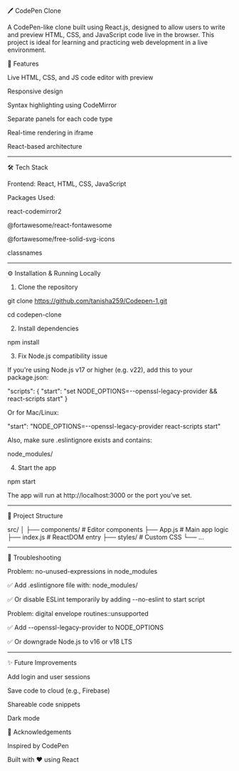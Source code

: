 
🖊️ CodePen Clone

A CodePen-like clone built using React.js, designed to allow users to write and preview HTML, CSS, and JavaScript code live in the browser. This project is ideal for learning and practicing web development in a live environment.


🚀 Features

Live HTML, CSS, and JS code editor with preview

Responsive design

Syntax highlighting using CodeMirror

Separate panels for each code type

Real-time rendering in iframe

React-based architecture



---

🛠️ Tech Stack

Frontend: React, HTML, CSS, JavaScript

Packages Used:

react-codemirror2

@fortawesome/react-fontawesome

@fortawesome/free-solid-svg-icons

classnames




---

⚙️ Installation & Running Locally

1. Clone the repository

git clone https://github.com/tanisha259/Codepen-1.git

cd codepen-clone

2. Install dependencies

npm install

3. Fix Node.js compatibility issue

If you're using Node.js v17 or higher (e.g. v22), add this to your package.json:

"scripts": {
  "start": "set NODE_OPTIONS=--openssl-legacy-provider && react-scripts start"
}

Or for Mac/Linux:

"start": "NODE_OPTIONS=--openssl-legacy-provider react-scripts start"

Also, make sure .eslintignore exists and contains:

node_modules/

4. Start the app

npm start

The app will run at http://localhost:3000 or the port you’ve set.


---

📁 Project Structure

src/
│
├── components/     # Editor components
├── App.js          # Main app logic
├── index.js        # ReactDOM entry
├── styles/         # Custom CSS
└── ...


---

🐞 Troubleshooting

Problem: no-unused-expressions in node_modules

✅ Add .eslintignore file with: node_modules/

✅ Or disable ESLint temporarily by adding --no-eslint to start script


Problem: digital envelope routines::unsupported

✅ Add --openssl-legacy-provider to NODE_OPTIONS

✅ Or downgrade Node.js to v16 or v18 LTS



---

✨ Future Improvements

Add login and user sessions

Save code to cloud (e.g., Firebase)

Shareable code snippets

Dark mode


🙌 Acknowledgements

Inspired by CodePen

Built with ❤️ using React

